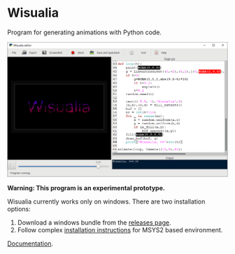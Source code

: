 # Wisualia

Program for generating animations with Python code.

![Screenshot](screenshot.png)

**Warning: This program is an experimental prototype.**

Wisualia currently works only on windows. There are two installation options:
1. Download a windows bundle from the
   [releases page](https://github.com/rt-tondilt/wisualia/releases).
2. Follow complex
   [installation instructions](msys2_installation_instructions.md)
   for MSYS2 based environment.

[Documentation](https://rt-tondilt.github.io/wisualia_documentation/).
